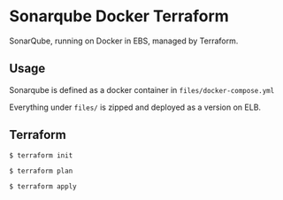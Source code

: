 # Sonarqube Docker Terraform

SonarQube, running on Docker in EBS, managed by Terraform.

## Usage

Sonarqube is defined as a docker container in `files/docker-compose.yml`

Everything under `files/` is zipped and deployed as a version on ELB.

## Terraform

```
$ terraform init

$ terraform plan

$ terraform apply
```